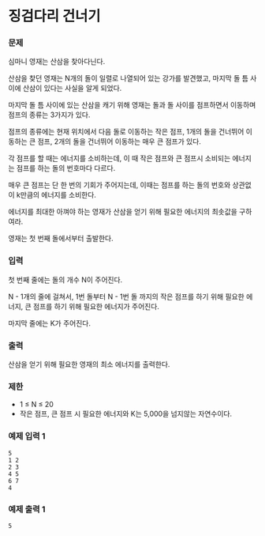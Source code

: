 # 징검다리 건너기

### 문제

심마니 영재는 산삼을 찾아다닌다.

산삼을 찾던 영재는 N개의 돌이 일렬로 나열되어 있는 강가를 발견했고, 마지막 돌 틈 사이에 산삼이 있다는 사실을 알게 되었다.

마지막 돌 틈 사이에 있는 산삼을 캐기 위해 영재는 돌과 돌 사이를 점프하면서 이동하며 점프의 종류는 3가지가 있다.

점프의 종류에는 현재 위치에서 다음 돌로 이동하는 작은 점프, 1개의 돌을 건너뛰어 이동하는 큰 점프, 2개의 돌을 건너뛰어 이동하는 매우 큰 점프가 있다.

각 점프를 할 때는 에너지를 소비하는데, 이 때 작은 점프와 큰 점프시 소비되는 에너지는 점프를 하는 돌의 번호마다 다르다.

매우 큰 점프는 단 한 번의 기회가 주어지는데, 이때는 점프를 하는 돌의 번호와 상관없이 k만큼의 에너지를 소비한다.

에너지를 최대한 아껴야 하는 영재가 산삼을 얻기 위해 필요한 에너지의 최솟값을 구하여라.

영재는 첫 번째 돌에서부터 출발한다.

### 입력

첫 번째 줄에는 돌의 개수 N이 주어진다.

N - 1개의 줄에 걸쳐서, 1번 돌부터 N - 1번 돌 까지의 작은 점프를 하기 위해 필요한 에너지, 큰 점프를 하기 위해 필요한 에너지가 주어진다.

마지막 줄에는 K가 주어진다.

### 출력

산삼을 얻기 위해 필요한 영재의 최소 에너지를 출력한다.

### 제한

- 1 ≤ N ≤ 20
- 작은 점프, 큰 점프 시 필요한 에너지와 K는 5,000을 넘지않는 자연수이다.

### 예제 입력 1

```
5
1 2
2 3
4 5
6 7
4
```

### 예제 출력 1

```
5
```
